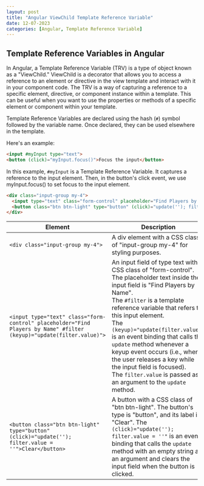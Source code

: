 ```yaml
---
layout: post
title: "Angular ViewChild Template Reference Variable"
date: 12-07-2023
categories: [Angular, Template Reference Variable]
---
```


## Template Reference Variables in Angular

In Angular, a Template Reference Variable (TRV) is a type of object known as a "ViewChild." ViewChild is a decorator that allows you to access a reference to an element or directive in the view template and interact with it in your component code. The TRV is a way of capturing a reference to a specific element, directive, or component instance within a template. This can be useful when you want to use the properties or methods of a specific element or component within your template.

Template Reference Variables are declared using the hash (`#`) symbol followed by the variable name. Once declared, they can be used elsewhere in the template.

Here's an example:

```html
<input #myInput type="text">
<button (click)="myInput.focus()">Focus the input</button>
```
In this example, `#myInput` is a Template Reference Variable. It captures a reference to the input element. Then, in the button's click event, we use myInput.focus() to set focus to the input element.

```html
<div class="input-group my-4">
  <input type="text" class="form-control" placeholder="Find Players by Name" #filter (keyup)="update(filter.value)">
  <button class="btn btn-light" type="button" (click)="update(''); filter.value = ''">Clear</button>
</div>
```

| Element | Description |
| --- | --- |
| `<div class="input-group my-4">` | A div element with a CSS class of "input-group my-4" for styling purposes. |
| `<input type="text" class="form-control" placeholder="Find Players by Name" #filter (keyup)="update(filter.value)">` | An input field of type text with a CSS class of "form-control". The placeholder text inside the input field is "Find Players by Name".<br/>The `#filter` is a template reference variable that refers to this input element. <br/>The `(keyup)="update(filter.value)"` is an event binding that calls the `update` method whenever a keyup event occurs (i.e., when the user releases a key while the input field is focused).<br/>The `filter.value` is passed as an argument to the `update` method. |
| `<button class="btn btn-light" type="button" (click)="update(''); filter.value = ''">Clear</button>` | A button with a CSS class of "btn btn-light". The button's type is "button", and its label is "Clear". The `(click)="update(''); filter.value = ''"` is an event binding that calls the `update` method with an empty string as an argument and clears the input field when the button is clicked. |
